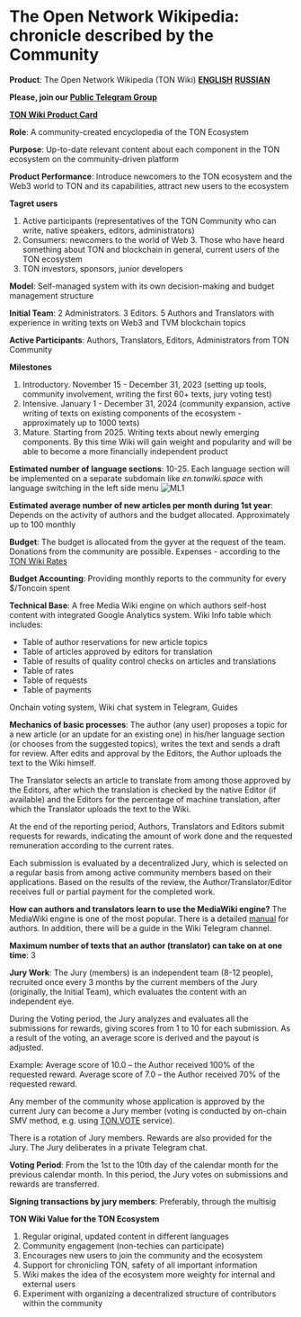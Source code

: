 # The Open Network Wikipedia: chronicle described by the Community

**Product**:
The Open Network Wikipedia (TON Wiki) 
**[ENGLISH](https://tonwiki.space/index.php?title=Main_page)**
**[RUSSIAN](https://tonwiki.space/index.php?title=%D0%97%D0%B0%D0%B3%D0%BB%D0%B0%D0%B2%D0%BD%D0%B0%D1%8F_%D1%81%D1%82%D1%80%D0%B0%D0%BD%D0%B8%D1%86%D0%B0)**

**Please, join our [Public Telegram Group](https://t.me/tonwiki_en)**  

**[TON Wiki Product Card](https://docs.google.com/document/d/1QOMMC-NjbotdSrnzUb_yTBohy2CXbCnKmAQCWpnXWs0/edit?usp=sharing)**

**Role**:
A community-created encyclopedia of the TON Ecosystem

**Purpose**:
Up-to-date relevant content about each component in the TON ecosystem on the community-driven platform

**Product Performance**:
Introduce newcomers to the TON ecosystem and the Web3 world to TON and its capabilities, attract new users to the ecosystem

**Tagret users**
1) Active participants (representatives of the TON Community who can write, native speakers, editors, administrators)
2) Consumers: newcomers to the world of Web 3. Those who have heard something about TON and blockchain in general, current users of the TON ecosystem
3) TON investors, sponsors, junior developers

**Model**:
Self-managed system with its own decision-making and budget management structure

**Initial Team**:
2 Administrators. 3 Editors. 5 Authors and Translators with experience in writing texts on Web3 and TVM blockchain topics

**Active Participants**:
Authors, Translators, Editors, Administrators from TON Community

**Milestones**
1) Introductory. November 15 - December 31, 2023 (setting up tools, community involvement, writing the first 60+ texts, jury voting test)
2) Intensive. January 1 - December 31, 2024 (community expansion, active writing of texts on existing components of the ecosystem - approximately up to 1000 texts)
3) Mature. Starting from 2025. Writing texts about newly emerging components. By this time Wiki will gain weight and popularity and will be able to become a more financially independent product


**Estimated number of language sections**:
10-25. Each language section will be implemented on a separate subdomain like *en.tonwiki.space* with language switching in the left side menu
![ML1](https://github.com/timcom-pro/tonwiki/assets/115406028/347f659e-e330-4f55-a8a3-b38df815b7c3)


**Estimated average number of new articles per month during 1st year**:
Depends on the activity of authors and the budget allocated. Approximately up to 100 monthly

**Budget**:
The budget is allocated from the gyver at the request of the team. Donations from the community are possible. Expenses - according to the [TON Wiki Rates](https://docs.google.com/spreadsheets/d/1P_RuF04shL4G_YxzlbcDsNNE4yFqNm_NzzjfoTEHxnM/edit#gid=0)

**Budget Accounting**:
Providing monthly reports to the community for every $/Toncoin spent 

**Technical Base**:
A free Media Wiki engine on which authors self-host content with integrated Google Analytics system. Wiki Info table which includes: 
- Table of author reservations for new article topics
- Table of articles approved by editors for translation
- Table of results of quality control checks on articles and translations
- Table of rates
- Table of requests
- Table of payments

Onchain voting system, Wiki chat system in Telegram, Guides

**Mechanics of basic processes**:
The author (any user) proposes a topic for a new article (or an update for an existing one) in his/her language section (or chooses from the suggested topics), writes the text and sends a draft for review. After edits and approval by the Editors, the Author uploads the text to the Wiki himself. 

The Translator selects an article to translate from among those approved by the Editors, after which the translation is checked by the native Editor (if available) and the Editors for the percentage of machine translation, after which the Translator uploads the text to the Wiki.

At the end of the reporting period, Authors, Translators and Editors submit requests for rewards, indicating the amount of work done and the requested remuneration according to the current rates.

Each submission is evaluated by a decentralized Jury, which is selected on a regular basis from among active community members based on their applications. Based on the results of the review, the Author/Translator/Editor receives full or partial payment for the completed work.

**How can authors and translators learn to use the MediaWiki engine?**
The MediaWiki engine is one of the most popular. There is a detailed [manual](https://www.mediawiki.org/wiki/Help:Editing_pages) for authors. In addition, there will be a guide in the Wiki Telegram channel. 

**Maximum number of texts that an author (translator) can take on at one time**: 3

**Jury Work**:
The Jury (members) is an independent team (8-12 people), recruited once every 3 months by the current members of the Jury (originally, the Initial Team), which evaluates the content with an independent eye. 

During the Voting period, the Jury analyzes and evaluates all the submissions for rewards, giving scores from 1 to 10 for each submission. As a result of the voting, an average score is derived and the payout is adjusted.

Example:
Average score of 10.0 – the Author received 100% of the requested reward. 
Average score of 7.0 – the Author received 70% of the requested reward.

Any member of the community whose application is approved by the current Jury can become a Jury member (voting is conducted by on-chain SMV method, e.g. using [TON.VOTE](https://ton.vote/) service).

There is a rotation of Jury members. Rewards are also provided for the Jury. The Jury deliberates in a private Telegram chat.

**Voting Period**:
From the 1st to the 10th day of the calendar month for the previous calendar month. In this period, the Jury votes on submissions and rewards are transferred.

**Signing transactions by jury members**:
Preferably, through the multisig

**TON Wiki Value for the TON Ecosystem**
1) Regular original, updated content in different languages
2) Community engagement (non-techies can participate)
3) Encourages new users to join the community and the ecosystem
4) Support for chronicling TON, safety of all important information
5) Wiki makes the idea of the ecosystem more weighty for internal and external users
6) Experiment with organizing a decentralized structure of contributors within the community




